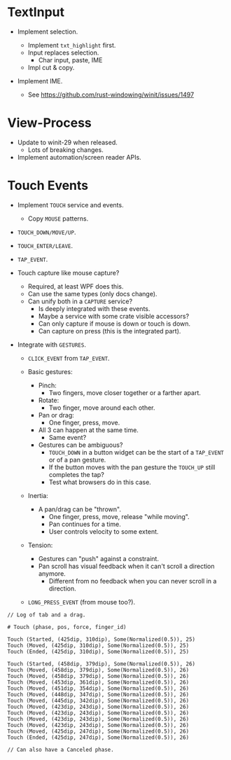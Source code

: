 # TextInput

* Implement selection.
    - Implement `txt_highlight` first.
    - Input replaces selection.
        - Char input, paste, IME
    - Impl cut & copy.

* Implement IME.
    - See https://github.com/rust-windowing/winit/issues/1497

# View-Process

* Update to winit-29 when released.
    - Lots of breaking changes.
* Implement automation/screen reader APIs.

# Touch Events

* Implement `TOUCH` service and events.
    - Copy `MOUSE` patterns.
* `TOUCH_DOWN/MOVE/UP`.
* `TOUCH_ENTER/LEAVE`.
* `TAP_EVENT`.            
* Touch capture like mouse capture?
    - Required, at least WPF does this.
    - Can use the same types (only docs change).
    - Can unify both in a `CAPTURE` service?
        - Is deeply integrated with these events.
        - Maybe a service with some crate visible accessors?
        - Can only capture if mouse is down or touch is down.
        - Can capture on press (this is the integrated part).

* Integrate with `GESTURES`.
    - `CLICK_EVENT` from `TAP_EVENT`.
    - Basic gestures:
        - Pinch:
            - Two fingers, move closer together or a farther apart.
        - Rotate:
            - Two finger, move around each other.
        - Pan or drag:
            - One finger, press, move.
        - All 3 can happen at the same time.
            - Same event?
        - Gestures can be ambiguous?
           - `TOUCH_DOWN` in a button widget can be the start of a `TAP_EVENT` or of a pan gesture.
           - If the button moves with the pan gesture the `TOUCH_UP` still completes the tap?
           - Test what browsers do in this case.
    - Inertia:
        - A pan/drag can be "thrown".
            - One finger, press, move, release "while moving".
            - Pan continues for a time.
            - User controls velocity to some extent.
    - Tension:
        - Gestures can "push" against a constraint.
        - Pan scroll has visual feedback when it can't scroll a direction anymore.
            - Different from no feedback when you can never scroll in a direction.
     

    - `LONG_PRESS_EVENT` (from mouse too?).

```log
// Log of tab and a drag.

# Touch (phase, pos, force, finger_id)

Touch (Started, (425dip, 310dip), Some(Normalized(0.5)), 25)
Touch (Moved, (425dip, 310dip), Some(Normalized(0.5)), 25)
Touch (Ended, (425dip, 310dip), Some(Normalized(0.5)), 25)

Touch (Started, (458dip, 379dip), Some(Normalized(0.5)), 26)
Touch (Moved, (458dip, 379dip), Some(Normalized(0.5)), 26)
Touch (Moved, (458dip, 379dip), Some(Normalized(0.5)), 26)
Touch (Moved, (453dip, 361dip), Some(Normalized(0.5)), 26)
Touch (Moved, (451dip, 354dip), Some(Normalized(0.5)), 26)
Touch (Moved, (448dip, 347dip), Some(Normalized(0.5)), 26)
Touch (Moved, (445dip, 342dip), Some(Normalized(0.5)), 26)
Touch (Moved, (423dip, 243dip), Some(Normalized(0.5)), 26)
Touch (Moved, (423dip, 243dip), Some(Normalized(0.5)), 26)
Touch (Moved, (423dip, 243dip), Some(Normalized(0.5)), 26)
Touch (Moved, (423dip, 243dip), Some(Normalized(0.5)), 26)
Touch (Moved, (425dip, 247dip), Some(Normalized(0.5)), 26)
Touch (Ended, (425dip, 247dip), Some(Normalized(0.5)), 26)

// Can also have a Canceled phase.
```

